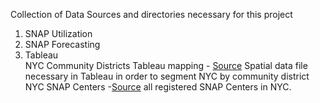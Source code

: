 Collection of Data Sources and directories necessary for this project

1. SNAP Utilization <br>
2. SNAP Forecasting <br>
3. Tableau <br>
NYC Community Districts Tableau mapping  - [Source](https://www.nyc.gov/site/planning/data-maps/open-data/districts-download-metadata.page) Spatial data file necessary in Tableau in order to segment NYC by community district
NYC SNAP Centers  -[Source](https://usda-fns.hub.arcgis.com/datasets/USDA-FNS::snap-store-locations/explore?location=27.155263%2C-8.363207%2C2.70) all registered SNAP Centers in NYC. 
